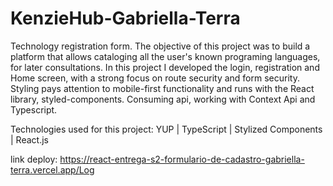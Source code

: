 # KenzieHub-Gabriella-Terra
Technology registration form.
The objective of this project was to build a platform that allows cataloging all the user's known programing languages, for later consultations.
In this project I developed the login, registration and Home screen, with a strong focus on route security and form security.
Styling pays attention to mobile-first functionality and runs with the React library, styled-components.
Consuming api, working with Context Api and Typescript.

Technologies used for this project: YUP | TypeScript | Stylized Components | React.js

link deploy:
https://react-entrega-s2-formulario-de-cadastro-gabriella-terra.vercel.app/Log
